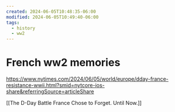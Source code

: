 ```yaml
---
created: 2024-06-05T10:48:35-06:00
modified: 2024-06-05T10:49:40-06:00
tags:
  - history
  - ww2
---
```


# French ww2 memories

<https://www.nytimes.com/2024/06/05/world/europe/dday-france-resistance-wwii.html?smid=nytcore-ios-share&referringSource=articleShare>

[[The D-Day Battle France Chose to Forget. Until Now.]]
